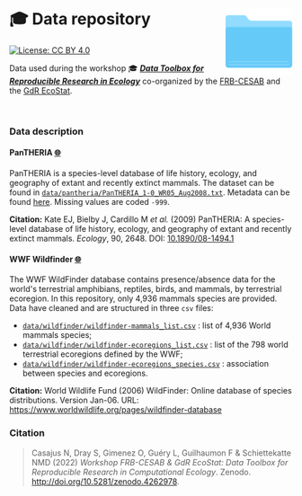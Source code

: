 # :mortar_board: Data repository <img src="https://raw.githubusercontent.com/rdatatoolbox/course-compendium/main/img/compendium-logo.png" height="120" align="right"/>

[![License: CC
BY 4.0](https://img.shields.io/badge/License-CC%20BY%204.0-lightgreen.svg)](https://choosealicense.com/licenses/cc-by-4.0/)


Data used during the workshop :mortar_board: 
[**_Data Toolbox for Reproducible Research in Ecology_**](https://rdatatoolbox.github.io) co-organized by the 
[FRB-CESAB](https://www.fondationbiodiversite.fr/en/about-the-foundation/le-cesab/) 
and the 
[GdR EcoStat](https://sites.google.com/site/gdrecostat/).


<br />

### Data description

#### PanTHERIA [:globe_with_meridians:](https://esajournals.onlinelibrary.wiley.com/doi/10.1890/08-1494.1)

PanTHERIA is a species-level database of life history, ecology, and geography of 
extant and recently extinct mammals. The dataset can be found in 
[`data/pantheria/PanTHERIA_1-0_WR05_Aug2008.txt`](https://raw.githubusercontent.com/rdatatoolbox/datarepo/main/data/pantheria/PanTHERIA_1-0_WR05_Aug2008.txt). Metadata can be found [here](https://esapubs.org/archive/ecol/E090/184/metadata.htm). 
Missing values are coded `-999`.

**Citation:** Kate EJ, Bielby J, Cardillo M _et al._ (2009) PanTHERIA: A 
species-level database of life history, ecology, and geography of extant and 
recently extinct mammals. _Ecology_, 90, 2648. DOI: [10.1890/08-1494.1](https://doi.org/10.1890/08-1494.1)


#### WWF Wildfinder [:globe_with_meridians:](https://www.worldwildlife.org/pages/wildfinder-database)

The WWF WildFinder database contains presence/absence data for the world's terrestrial amphibians, reptiles, birds, and mammals, by terrestrial ecoregion. In this repository, only 4,936 mammals species are provided. Data have cleaned and are structured in three `csv` files:

  - [`data/wildfinder/wildfinder-mammals_list.csv`](https://raw.githubusercontent.com/rdatatoolbox/datarepo/main/data/wildfinder/wildfinder-mammals_list.csv) : list of 4,936 World mammals species;
  - [`data/wildfinder/wildfinder-ecoregions_list.csv`](https://raw.githubusercontent.com/rdatatoolbox/datarepo/main/data/wildfinder/wildfinder-ecoregions_list.csv) : list of the 798 world terrestrial ecoregions defined by the WWF;
  - [`data/wildfinder/wildfinder-ecoregions_species.csv`](https://raw.githubusercontent.com/rdatatoolbox/datarepo/main/data/wildfinder/wildfinder-ecoregions_species.csv) : association between species and ecoregions.

**Citation:** World Wildlife Fund (2006) WildFinder: Online database of species distributions. Version Jan-06. URL: https://www.worldwildlife.org/pages/wildfinder-database


### Citation

> Casajus N, Dray S, Gimenez O, Guéry L, Guilhaumon F & Schiettekatte NMD (2022) *Workshop FRB-CESAB & GdR EcoStat: Data Toolbox for Reproducible Research in Computational Ecology*. Zenodo. <http://doi.org/10.5281/zenodo.4262978>.
